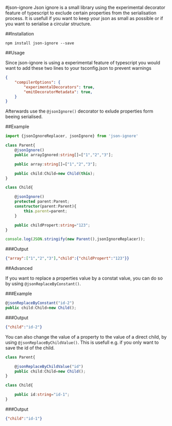 #json-ignore
Json ignore is a small library using the experimental decorator feature of typescript to exclude certain properties from the serialisation process. It is usefull if you want to keep your json as small as possible or if you want to serialise a circular structure.

##Installation

```
npm install json-ignore --save
```

##Usage

Since json-ignore is using a experimental feature of typescript you would want to add these two lines to your tsconfig.json to prevent warnings

```json
{
	"compilerOptions": {
        "experimentalDecorators": true,
        "emitDecoratorMetadata": true,
    }
}
```

Afterwards use the ```@jsonIgnore()``` decorator to exlude properties form beeing serialised.

##Example

```typescript
import {jsonIgnoreReplacer, jsonIgnore} from 'json-ignore'

class Parent{
    @jsonIgnore()
    public arrayIgnored:string[]=["1","2","3"];

    public array:string[]=["1","2","3"];

    public child:Child=new Child(this);
}

class Child{

    @jsonIgnore()
    protected parent:Parent;
    constructor(parent:Parent){
        this.parent=parent;
    }

    public childPropert:string="123";
}

console.log(JSON.stringify(new Parent(),jsonIgnoreReplacer));
```

###Output
```json
{"array":["1","2","3"],"child":{"childPropert":"123"}}
```

##Advanced 

If you want to replace a properties value by a constat value, you can do so by using ```@jsonReplaceByConstant()```.

###Example

```typescript
@jsonReplaceByConstant("id-2")
public child:Child=new Child();
```

###Output

```json
{"child":"id-2"}
```

You can also change the value of a property to the value of a direct child, by using  ```@jsonReplaceByChildValue()```. This is usefull e.g. if you only want to save the id of the child.

```typescript
class Parent{

    @jsonReplaceByChildValue("id")
    public child:Child=new Child();
}

class Child{

    public id:string="id-1";
}
```
###Output
```json
{"child":"id-1"}
```